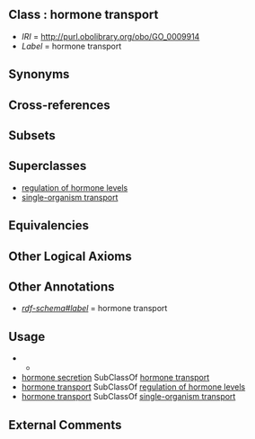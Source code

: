 
## Class : hormone transport

 * *IRI* = http://purl.obolibrary.org/obo/GO_0009914
 * *Label* = hormone transport

## Synonyms


## Cross-references


## Subsets


## Superclasses

 * [regulation of hormone levels](../../GO/17/GO_0010817.md)
 * [single-organism transport](../../GO/65/GO_0044765.md)

## Equivalencies


## Other Logical Axioms


## Other Annotations

 * *[rdf-schema#label](../../el/rdf-schema#label.md)* = hormone transport

## Usage

 * -
 * [hormone secretion](../../GO/79/GO_0046879.md) SubClassOf [hormone transport](../../GO/14/GO_0009914.md)
 * [hormone transport](../../GO/14/GO_0009914.md) SubClassOf [regulation of hormone levels](../../GO/17/GO_0010817.md)
 * [hormone transport](../../GO/14/GO_0009914.md) SubClassOf [single-organism transport](../../GO/65/GO_0044765.md)

## External Comments

